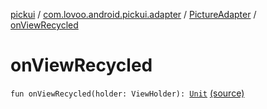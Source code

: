 [pickui](../../index.md) / [com.lovoo.android.pickui.adapter](../index.md) / [PictureAdapter](index.md) / [onViewRecycled](./on-view-recycled.md)

# onViewRecycled

`fun onViewRecycled(holder: ViewHolder): `[`Unit`](https://kotlinlang.org/api/latest/jvm/stdlib/kotlin/-unit/index.html) [(source)](https://github.com/lovoo/android-pickpic/blob/master/pickui/pickui/src/main/kotlin/com/lovoo/android/pickui/adapter/PictureAdapter.kt#L76)